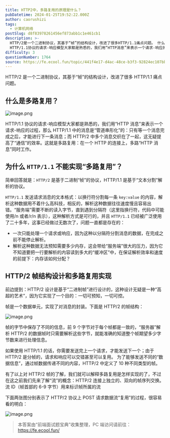```yaml
---
title: HTTP2中，多路复用的原理是什么？
pubDatetime: 2024-01-25T19:52:22.000Z
author: caorushizi
tags:
  - 计算机网络
postSlug: d8f83978261456ef873abb1c1e461cb1
description: >-
  HTTP/2是一个二进制协议，其基于“帧”的结构设计，改进了很多HTTP/1.1痛点问题。 什么是多路复用？
  HTTP/1.1协议的请求-响应模型大家都是熟悉的，我们用“HTTP消息”来表示一个请求-响应的过程，那么HTTP/1.1中的消息是“管道串形化”的：只有等一个消息完成之后，才能进行下一条消息；而HTTP/2中多个消息交织在了一起，这无疑提高了“通信”的效率。这就是多路复用：在一个HTTP
difficulty: 3
questionNumber: 1764
source: https://fe.ecool.fun/topic/441f4e17-d4ac-48ce-b3f3-92824ec107bb
---
```


HTTP/2 是一个二进制协议，其基于“帧”的结构设计，改进了很多 HTTP/1.1 痛点问题。

## 什么是多路复用？

![image.png](https://static.ecool.fun//article/066eb286-1248-4446-8269-b45c16f9206a.png)

HTTP/1.1 协议的请求-响应模型大家都是熟悉的，我们用“HTTP 消息”来表示一个请求-响应的过程，那么 HTTP/1.1 中的消息是“管道串形化”的：只有等一个消息完成之后，才能进行下一条消息；而 HTTP/2 中多个消息交织在了一起，这无疑提高了“通信”的效率。这就是多路复用：在一个 HTTP 的连接上，多路“HTTP 消息”同时工作。

## 为什么 `HTTP/1.1` 不能实现“多路复用”？

简单回答就是：`HTTP/2` 是基于二进制“帧”的协议，HTTP/1.1 是基于“文本分割”解析的协议。

`HTTP/1.1` 发送请求消息的文本格式：以换行符分割每一条 `key:value` 的内容，解析这种数据用不着什么高科技，相反的，解析这种数据往往速度慢且容易出错。“服务端”需要不断的读入字节，直到遇到分隔符（这里指换行符，代码中可能使用/n 或者/r/n 表示），这种解析方式是可行的，并且 `HTTP/1.1` 已经被广泛使用了二十多年，这事已经做过无数次了，问题一直都是存在的：

- 一次只能处理一个请求或响应，因为这种以分隔符分割消息的数据，在完成之前不能停止解析。
- 解析这种数据无法预知需要多少内存，这会带给“服务端”很大的压力，因为它不知道要把一行要解析的内容读到多大的“缓冲区”中，在保证解析效率和速度的前提下：内存该如何分配？

## HTTP/2 帧结构设计和多路复用实现

前边提到：HTTP/2 设计是基于“二进制帧”进行设计的，这种设计无疑是一种“高超的艺术”，因为它实现了一个目的：一切可预知，一切可控。

帧是一个数据单元，实现了对消息的封装。下面是 HTTP/2 的帧结构：

![image.png](https://static.ecool.fun//article/47c6d6e9-2013-4d99-aec1-3b3540e4ad44.png)

帧的字节中保存了不同的信息，前 9 个字节对于每个帧都是一致的，“服务器”解析 HTTP/2 的数据帧时只需要解析这些字节，就能准确的知道整个帧期望多少字节数来进行处理信息。

如果使用 HTTP/1.1 的话，你需要发送完上一个请求，才能发送下一个；由于 HTTP/2 是分帧的，请求和响应可以交错甚至可以复用。
为了能够发送不同的“数据信息”，通过帧数据传递不同的内容，HTTP/2 中定义了 10 种不同类型的帧。

有了以上对 HTTP/2 帧的了解，我们就可以解释多路复用是怎样实现的了，不过在这之前我们先来了解“流”的概念：HTTP/2 连接上独立的、双向的帧序列交换。流 ID（帧首部的 6-9 字节）用来标识帧所属的流

下面两张图分别表示了 HTTP/2 协议上 POST 请求数据流“复用”的过程，很容易看的明白：

![image.png](https://static.ecool.fun//article/b0efdade-51e1-41bd-aa36-58457d782439.png)

> 本答案由“前端面试题宝典”收集整理，PC 端访问请前往： https://fe.ecool.fun/
